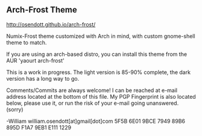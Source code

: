 ## Arch-Frost Theme

http://osendott.github.io/arch-frost/

Numix-Frost theme customized with Arch in mind, with custom gnome-shell theme to match.

If you are using an arch-based distro, you can install this theme from the AUR
'yaourt arch-frost' 

This is a work in progress. The light version is 85-90% complete, the dark version
has a long way to go. 

Comments/Commits are always welcome! I can be reached at e-mail address located at the bottom of this file.
My PGP Fingerprint is also located below, please use it, or run the risk of your e-mail going unanswered. (sorry)

-William
william.osendott[at]gmail[dot]com
5F5B 6E01 9BCE 7949 89B6 895D F1A7 9EB1 E111 1229






